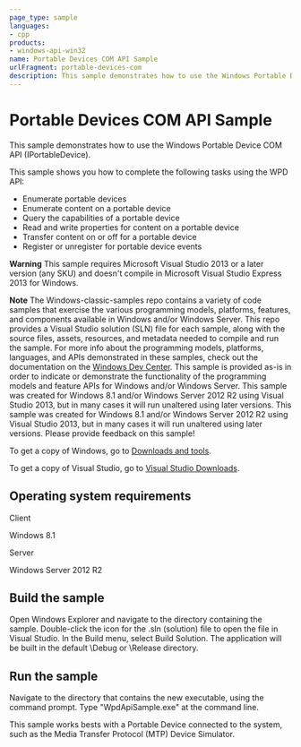 ```yaml
---
page_type: sample
languages:
- cpp
products:
- windows-api-win32
name: Portable Devices COM API Sample
urlFragment: portable-devices-com
description: This sample demonstrates how to use the Windows Portable Device COM API (IPortableDevice).
---
```


# Portable Devices COM API Sample

This sample demonstrates how to use the Windows Portable Device COM API (IPortableDevice).

This sample shows you how to complete the following tasks using the WPD API:

- Enumerate portable devices
- Enumerate content on a portable device
- Query the capabilities of a portable device
- Read and write properties for content on a portable device
- Transfer content on or off for a portable device
- Register or unregister for portable device events

**Warning**  This sample requires Microsoft Visual Studio 2013 or a later version (any SKU) and doesn't compile in Microsoft Visual Studio Express 2013 for Windows.

**Note**  The Windows-classic-samples repo contains a variety of code samples that exercise the various programming models, platforms, features, and components available in Windows and/or Windows Server. This repo provides a Visual Studio solution (SLN) file for each sample, along with the source files, assets, resources, and metadata needed to compile and run the sample. For more info about the programming models, platforms, languages, and APIs demonstrated in these samples, check out the documentation on the [Windows Dev Center](https://dev.windows.com). This sample is provided as-is in order to indicate or demonstrate the functionality of the programming models and feature APIs for Windows and/or Windows Server. This sample was created for Windows 8.1 and/or Windows Server 2012 R2 using Visual Studio 2013, but in many cases it will run unaltered using later versions. This sample was created for Windows 8.1 and/or Windows Server 2012 R2 using Visual Studio 2013, but in many cases it will run unaltered using later versions. Please provide feedback on this sample!

To get a copy of Windows, go to [Downloads and tools](http://go.microsoft.com/fwlink/p/?linkid=301696).

To get a copy of Visual Studio, go to [Visual Studio Downloads](http://go.microsoft.com/fwlink/p/?linkid=301697).

## Operating system requirements

Client

Windows 8.1

Server

Windows Server 2012 R2

## Build the sample

Open Windows Explorer and navigate to the directory containing the sample. Double-click the icon for the .sln (solution) file to open the file in Visual Studio. In the Build menu, select Build Solution. The application will be built in the default \\Debug or \\Release directory.

## Run the sample

Navigate to the directory that contains the new executable, using the command prompt. Type "WpdApiSample.exe" at the command line.

This sample works bests with a Portable Device connected to the system, such as the Media Transfer Protocol (MTP) Device Simulator.
